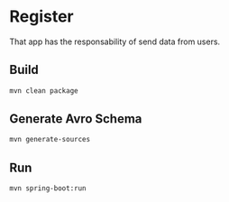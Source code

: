 # Register

That app has the responsability of send data from users.

## Build
```bash
mvn clean package
```

## Generate Avro Schema
```bash
mvn generate-sources
```

## Run
```bash
mvn spring-boot:run
```
